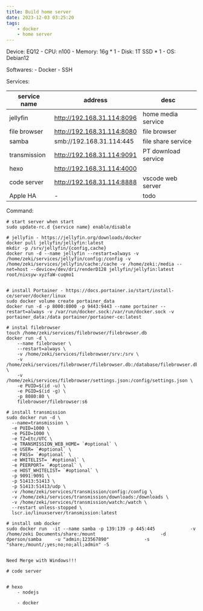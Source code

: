 ```yaml
---
title: Build home server
date: 2023-12-03 03:25:20
tags:
    - docker
    - home server
---
```

Device: EQ12
    - CPU: n100
    - Memory: 16g * 1
    - Disk: 1T SSD * 1
    - OS: Debian12

Softwares:
    - Docker
    - SSH

Services:

| service name | address | desc |
| ------------ | ------- | ---- |
| jellyfin | http://192.168.31.114:8096 | home media service |
| file browser | http://192.168.31.114:8080| file browser |
| samba | smb://192.168.31.114:445 | file share service |
| transmission | http://192.168.31.114:9091 | PT download service |
| hexo | http://192.168.31.114:4000 | | hexo blog service, TODO: use docker later |
| code server | http://192.168.31.114:8888 | vscode web server |
| Apple HA | - | todo |

<!--more-->

Command:

```
# start server when start
sudo update-rc.d {service name} enable/disable

# jellyfin - https://jellyfin.org/downloads/docker
docker pull jellyfin/jellyfin:latest
mkdir -p /srv/jellyfin/{config,cache}
docker run -d --name jellyfin --restart=always -v /home/zeki/services/jellyfin/config:/config -v /home/zeki/services/jellyfin/cache:/cache -v /home/zeki:/media --net=host --device=/dev/dri/renderD128 jellyfin/jellyfin:latest
root/nixsyw-xyzfaW-cuqmo1


# install Portainer - https://docs.portainer.io/start/install-ce/server/docker/linux
sudo docker volume create portainer_data
docker run -d -p 8000:8000 -p 9443:9443 --name portainer --restart=always -v /var/run/docker.sock:/var/run/docker.sock -v portainer_data:/data portainer/portainer-ce:latest

# instal filebrowser
touch /home/zeki/services/filebrowser/filebrowser.db
docker run -d \
    --name filebrowser \
    --restart=always \
    -v /home/zeki/services/filebrowser/srv:/srv \
    -v /home/zeki/services/filebrowser/filebrowser.db:/database/filebrowser.db \
    -v /home/zeki/services/filebrowser/settings.json:/config/settings.json \
    -e PUID=$(id -u) \
    -e PGID=$(id -g) \
    -p 8080:80 \
    filebrowser/filebrowser:s6

# install transmission
sudo docker run -d \
  --name=transmission \
  -e PUID=1000 \
  -e PGID=1000 \
  -e TZ=Etc/UTC \
  -e TRANSMISSION_WEB_HOME= `#optional` \
  -e USER= `#optional` \
  -e PASS= `#optional` \
  -e WHITELIST= `#optional` \
  -e PEERPORT= `#optional` \
  -e HOST_WHITELIST= `#optional` \
  -p 9091:9091 \
  -p 51413:51413 \
  -p 51413:51413/udp \
  -v /home/zeki/services/transmission/config:/config \
  -v /home/zeki/services/transmission/downloads:/downloads \
  -v /home/zeki/services/transmission/watch:/watch \
  --restart unless-stopped \
  lscr.io/linuxserver/transmission:latest

# install smb docker
sudo docker run  -it --name samba -p 139:139 -p 445:445             -v /home/zeki Documents/share:/mount                        -d dperson/samba     -u "admin;123567890"             -s "share;/mount/;yes;no;no;all;admin" -S


Need Merge with Windows!!!

# code server


# hexo 
    - nodejs 

    - docker

```